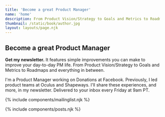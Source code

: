 ```yaml
---
title: 'Become a great Product Manager'
name: 'home'
description: From Product Vision/Strategy to Goals and Metrics to Roadmaps and everything in between. Simple improvements you can make to improve your day-to-day PM life.
thumbnail: /static/book/author.jpg
layout: layouts/page.njk
---
```

## Become a great Product Manager

<strong>Get my newsletter.</strong>  It features simple improvements you can make to improve your day-to-day PM life. From Product Vision/Strategy to Goals and Metrics to Roadmaps and everything in between.

I'm a Product Manager working on Donations at Facebook. Previously, I led product teams at Oculus and Shapeways. I'll share these experiences, and more, in my newsletter. Delivered to your inbox every Friday at 9am PT.

{% include components/mailinglist.njk %}

{% include components/posts.njk %}
